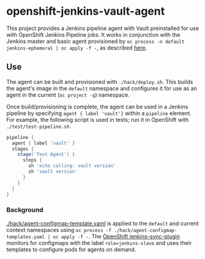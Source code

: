 # openshift-jenkins-vault-agent

This project provides a Jenkins pipeline agent with Vault preinstalled for use
with OpenShift Jenkins Pipeline jobs. It works in conjunction with the Jenkins
master and basic agent provisioned by `oc process -n default jenkins-ephemeral
| oc apply -f -`, as described
[here](https://docs.openshift.com/container-platform/3.4/using_images/other_images/jenkins.html#jenkins-creating-jenkins-service-from-template).

## Use

The agent can be built and provisioned with `./hack/deploy.sh`. This builds the
agent's image in the `default` namespace and configures it for use as an agent
in the current (`oc project -q`) namespace.

Once build/provisioning is complete, the agent can be used in a Jenkins
pipeline by specifying `agent { label 'vault'}` within a `pipeline` element.
For example, the following script is used in tests; run it in OpenShift with
`./test/test-pipeline.sh`.

```groovy
pipeline {
  agent { label 'vault' }
  stages {
    stage('Test Agent') {
      steps {
        sh 'echo calling: vault version'
        sh 'vault version'
      }
    }
  }
}
```

### Background

[./hack/agent-configmap-template.yaml](./hack/agent-configmap-template.yaml) is
applied to the `default` and current context namespaces using `oc process -f
./hack/agent-configmap-templates.yaml | oc apply -f -`. The [OpenShift
jenkins-sync-plugin](https://github.com/openshift/jenkins-sync-plugin) monitors
for configmaps with the label `role=jenkins-slave` and uses their templates to
  configure pods for agents on demand.

